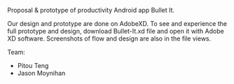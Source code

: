 Proposal & prototype of productivity Android app Bullet It.

Our design and prototype are done on AdobeXD. To see and experience the full prototype and design, download Bullet-It.xd file and open it with Adobe XD software.
Screenshots of flow and design are also in the file views.


Team:
- Pitou Teng
- Jason Moynihan
